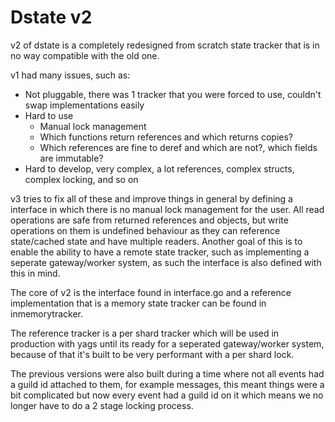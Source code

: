 # Dstate v2

v2 of dstate is a completely redesigned from scratch state tracker that is in no way compatible with the old one.

v1 had many issues, such as:

 - Not pluggable, there was 1 tracker that you were forced to use, couldn't swap implementations easily
 - Hard to use
    - Manual lock management
    - Which functions return references and which returns copies?
    - Which references are fine to deref and which are not?, which fields are immutable?
 - Hard to develop, very complex, a lot references, complex structs, complex locking, and so on

v3 tries to fix all of these and improve things in general by defining a interface in which there is no manual lock management for the user. All read operations are safe from returned references and objects, but write operations on them is undefined behaviour as they can reference state/cached state and have multiple readers.
Another goal of this is to enable the ability to have a remote state tracker, such as implementing a seperate gateway/worker system, as such the interface is also defined with this in mind.

The core of v2 is the interface found in interface.go and a reference implementation that is a memory state tracker can be found in inmemorytracker.

The reference tracker is a per shard tracker which will be used in production with yags until its ready for a seperated gateway/worker system, because of that it's built to be very performant with a per shard lock.

The previous versions were also built during a time where not all events had a guild id attached to them, for example messages, this meant things were a bit complicated but now every event had a guild id on it which means we no longer have to do a 2 stage locking process. 
